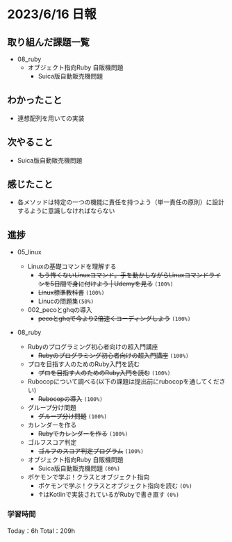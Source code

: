 # 2023/6/16 日報

## 取り組んだ課題一覧
- 08_ruby
    - オブジェクト指向Ruby 自販機問題
        - Suica版自動販売機問題

## わかったこと
- 連想配列を用いての実装

## 次やること
- Suica版自動販売機問題

## 感じたこと
- 各メソッドは特定の一つの機能に責任を持つよう（単一責任の原則）に設計するように意識しなければならない


## 進捗
- 05_linux
    - Linuxの基礎コマンドを理解する
        - ~~もう怖くないLinuxコマンド。手を動かしながらLinuxコマンドラインを5日間で身に付けよう | Udemyを見る~~ ``(100%)``
        - ~~Linux標準教科書~~ ``(100%)``
        - Linucの問題集``(50%)``
    - 002_pecoとghqの導入
        - ~~pecoとghqで今より2倍速くコーディングしよう~~ ``(100%)``

- 08_ruby
    - Rubyのプログラミング初心者向けの超入門講座
        - ~~Rubyのプログラミング初心者向けの超入門講座~~ ``(100%)``
    - プロを目指す人のためのRuby入門を読む
        - ~~プロを目指す人のためのRuby入門を読む~~ ``(100%)``
    - Rubocopについて調べる(以下の課題は提出前にrubocopを通してください)
        - ~~Rubocopの導入~~ ``(100%)``
    - グループ分け問題
        - ~~グループ分け問題~~ ``(100%)``
    - カレンダーを作る
        - ~~Rubyでカレンダーを作る~~ ``(100%)``
    - ゴルフスコア判定
        - ~~ゴルフのスコア判定プログラム~~ ``(100%)``
    - オブジェクト指向Ruby 自販機問題
        - Suica版自動販売機問題 ``(80%)``
    - ポケモンで学ぶ！クラスとオブジェクト指向
        - ポケモンで学ぶ！クラスとオブジェクト指向を読む ``(0%)``
        - ↑はKotlinで実装されているがRubyで書き直す ``(0%)``


### 学習時間
Today：6h Total：209h


